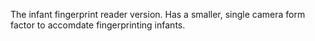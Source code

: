 The infant fingerprint reader version. Has a smaller, single camera form factor to accomdate fingerprinting infants.
